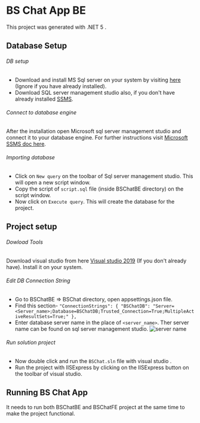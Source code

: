 # BS Chat App BE

This project was generated with .NET 5 .

## Database Setup

###### DB setup
* Download and install MS Sql server on your system by visiting [here](https://www.microsoft.com/en-us/sql-server/sql-server-downloads) (Ignore if you have already installed). 
* Download SQL server management studio also, if you don't have already installed [SSMS](https://docs.microsoft.com/en-us/sql/ssms/download-sql-server-management-studio-ssms?view=sql-server-ver15).

###### Connect to database engine
After the installation open Microsoft sql server management studio and connect it to your database engine. For further instructions visit [Microsoft SSMS doc here](https://docs.microsoft.com/en-us/sql/relational-databases/lesson-1-connecting-to-the-database-engine?view=sql-server-ver15).

###### Importing database
* Click on `New query` on the toolbar of Sql server management studio. This will open a new script window.
* Copy the script of `script.sql` file (inside BSChatBE directory) on the script window.
* Now click on `Execute query`. This will create the database for the project.

## Project setup

###### Dowload Tools
Download visual studio from here [Visual studio 2019](https://visualstudio.microsoft.com/downloads/) (If you don't already have). Install it on your system.

###### Edit DB Connection String
* Go to BSChatBE => BSChat directory, open appsettings.json file.
* Find this section- 
`"ConnectionStrings": {
    "BSChatDB": "Server=<Server_name>;Database=BSChatDB;Trusted_Connection=True;MultipleActiveResultSets=True;"
  },`
* Enter database server name in the place of `<server_name>`.
Ther server name can be found on sql server management studio.
![server name](.../images/servername.png?raw=true)

###### Run solution project
* Now double click and run the `BSChat.sln` file with visual studio .
* Run the project with IISExpress by clicking on the IISExpress button on the toolbar of visual studio.


## Running BS Chat App

It needs to run both BSChatBE and BSChatFE project at the same time to make the project functional.
